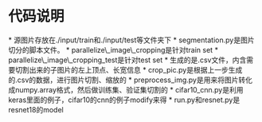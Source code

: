 <H1>代码说明</H1>
* 源图片存放在./input/train和./input/test等文件夹下
* segmentation.py是图片切分的脚本文件。
	* parallelize\_image\_cropping是针对train set
	* parallelize\_image\_cropping_test是针对test set
	* 生成的是.csv文件，内含需要切割出来的子图片的左上顶点、长宽信息
* crop_pic.py是根据上一步生成的.csv的数据，进行图片切割、缩放的
* preprocess_img.py是用来将图片转化成numpy.array格式，然后做训练集、验证集切割的
* cifar10_cnn.py是利用keras里面的例子，cifar10的cnn的例子modify来得
* run.py和resnet.py是resnet18的model